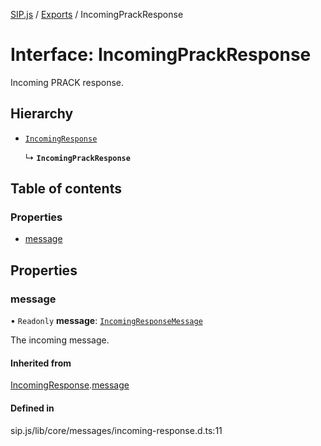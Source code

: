 [SIP.js](../README.md) / [Exports](../modules.md) / IncomingPrackResponse

# Interface: IncomingPrackResponse

Incoming PRACK response.

## Hierarchy

- [`IncomingResponse`](IncomingResponse.md)

  ↳ **`IncomingPrackResponse`**

## Table of contents

### Properties

- [message](IncomingPrackResponse.md#message)

## Properties

### message

• `Readonly` **message**: [`IncomingResponseMessage`](../classes/IncomingResponseMessage.md)

The incoming message.

#### Inherited from

[IncomingResponse](IncomingResponse.md).[message](IncomingResponse.md#message)

#### Defined in

sip.js/lib/core/messages/incoming-response.d.ts:11
